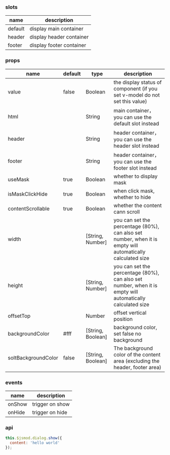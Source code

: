 ### slots
| name        | description |
| ----------- |-------------|
| default     | display main container   |
| header     |  display header container |
| footer     |  display footer container    |

### props
| name        | default     |   type      | description |
| ----------- |-------------|-------------|-------------|
| value       | false       |    Boolean  | the display status of component (if you set v-model do not set this value)  |
| html        |             |    String   | main container，you can use the default slot instead |
| header      |             |    String   | header container，you can use the header slot instead|
| footer      |             |    String   | header container，you can use the footer slot instead |
| useMask     |      true   |    Boolean   | whether to display mask  |
| isMaskClickHide |      true  |    Boolean   |  when click mask, whether to hide  |
| contentScrollable|    true   |     Boolean   |  whether the content cann scroll |
| width          |       |    [String, Number]   | you can set the percentage (80%), can also set number, when it is empty will automatically calculated size |
| height         |       |    [String, Number]   | you can set the percentage (80%), can also set number, when it is empty will automatically calculated size |
| offsetTop         |       |    Number   |  offset vertical position |
| backgroundColor|    #fff   |    [String, Boolean]   |  background color, set false no background |
| soltBackgroundColor|    false   |    [String, Boolean]   |  The background color of the content area (excluding the header, footer area) |

### events
| name        | description |
| ----------- |-------------|
| onShow      | trigger on show |
| onHide      | trigger on hide |

### api
```javascript
this.$jsmod.dialog.show({
  content: 'hello world'
});
```
